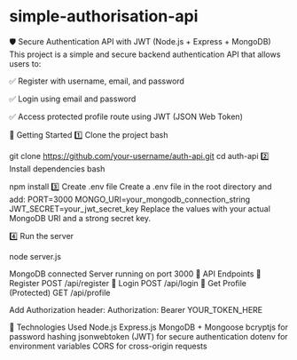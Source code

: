 # simple-authorisation-api
🛡️ Secure Authentication API with JWT (Node.js + Express + MongoDB)
This project is a simple and secure backend authentication API that allows users to:

✅ Register with username, email, and password

✅ Login using email and password

✅ Access protected profile route using JWT (JSON Web Token)


🚀 Getting Started
1️⃣ Clone the project
bash

git clone https://github.com/your-username/auth-api.git
cd auth-api
2️⃣ Install dependencies
bash

npm install
3️⃣ Create .env file
Create a .env file in the root directory and add:
PORT=3000
MONGO_URI=your_mongodb_connection_string
JWT_SECRET=your_jwt_secret_key
Replace the values with your actual MongoDB URI and a strong secret key.

4️⃣ Run the server

node server.js

MongoDB connected
Server running on port 3000
🧪 API Endpoints
🔹 Register
POST /api/register
🔹 Login
POST /api/login
🔹 Get Profile (Protected)
GET /api/profile

Add Authorization header:
Authorization: Bearer YOUR_TOKEN_HERE

🔧 Technologies Used
Node.js
Express.js
MongoDB + Mongoose
bcryptjs for password hashing
jsonwebtoken (JWT) for secure authentication
dotenv for environment variables
CORS for cross-origin requests

